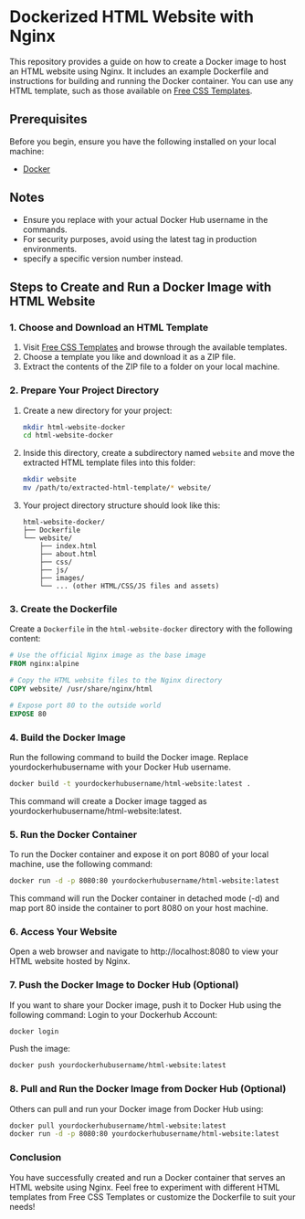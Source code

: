 # Dockerized HTML Website with Nginx

This repository provides a guide on how to create a Docker image to host an HTML website using Nginx. It includes an example Dockerfile and instructions for building and running the Docker container. You can use any HTML template, such as those available on [Free CSS Templates](https://www.free-css.com/free-css-templates).

## Prerequisites

Before you begin, ensure you have the following installed on your local machine:

- [Docker](https://docs.docker.com/get-docker/)

## Notes
- Ensure you replace <yourdockerhubusername> with your actual Docker Hub username in the commands.
- For security purposes, avoid using the latest tag in production environments.
- specify a specific version number instead.

## Steps to Create and Run a Docker Image with HTML Website

### 1. Choose and Download an HTML Template

1. Visit [Free CSS Templates](https://www.free-css.com/free-css-templates) and browse through the available templates.
2. Choose a template you like and download it as a ZIP file.
3. Extract the contents of the ZIP file to a folder on your local machine.

### 2. Prepare Your Project Directory

1. Create a new directory for your project:

    ```bash
    mkdir html-website-docker
    cd html-website-docker
    ```

2. Inside this directory, create a subdirectory named `website` and move the extracted HTML template files into this folder:

    ```bash
    mkdir website
    mv /path/to/extracted-html-template/* website/
    ```

3. Your project directory structure should look like this:

    ```plaintext
    html-website-docker/
    ├── Dockerfile
    └── website/
        ├── index.html
        ├── about.html
        ├── css/
        ├── js/
        ├── images/
        └── ... (other HTML/CSS/JS files and assets)
    ```

### 3. Create the Dockerfile

Create a `Dockerfile` in the `html-website-docker` directory with the following content:

```dockerfile
# Use the official Nginx image as the base image
FROM nginx:alpine

# Copy the HTML website files to the Nginx directory
COPY website/ /usr/share/nginx/html

# Expose port 80 to the outside world
EXPOSE 80
```
### 4. Build the Docker Image
Run the following command to build the Docker image. Replace yourdockerhubusername with your Docker Hub username.

```bash
docker build -t yourdockerhubusername/html-website:latest .
```
This command will create a Docker image tagged as yourdockerhubusername/html-website:latest.

### 5. Run the Docker Container
To run the Docker container and expose it on port 8080 of your local machine, use the following command:
```bash
docker run -d -p 8080:80 yourdockerhubusername/html-website:latest
```
This command will run the Docker container in detached mode (-d) and map port 80 inside the container to port 8080 on your host machine.

### 6. Access Your Website
Open a web browser and navigate to http://localhost:8080 to view your HTML website hosted by Nginx.

### 7. Push the Docker Image to Docker Hub (Optional)
If you want to share your Docker image, push it to Docker Hub using the following command:
Login to your Dockerhub Account:

```bash
docker login
```
Push the image: 
```bash
docker push yourdockerhubusername/html-website:latest
```
### 8. Pull and Run the Docker Image from Docker Hub (Optional)
Others can pull and run your Docker image from Docker Hub using:
```bash
docker pull yourdockerhubusername/html-website:latest
docker run -d -p 8080:80 yourdockerhubusername/html-website:latest
```
### Conclusion
You have successfully created and run a Docker container that serves an HTML website using Nginx. 
Feel free to experiment with different HTML templates from Free CSS Templates or customize the Dockerfile to suit your needs!
